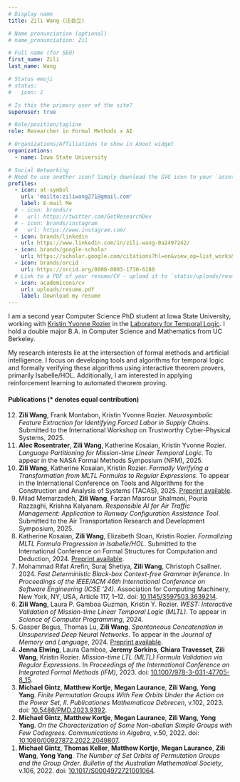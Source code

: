 ```yaml
---
# Display name
title: Zili Wang (汪自立)

# Name pronunciation (optional)
# name_pronunciation: Zil 

# Full name (for SEO)
first_name: Zili
last_name: Wang

# Status emoji
# status: 
#   icon: ℤ

# Is this the primary user of the site?
superuser: true

# Role/position/tagline
role: Researcher in Formal Methods x AI

# Organizations/Affiliations to show in About widget
organizations:
  - name: Iowa State University

# Social Networking
# Need to use another icon? Simply download the SVG icon to your `assets/media/icons/` folder.
profiles:
  - icon: at-symbol
    url: 'mailto:ziliwang271@gmail.com'
    label: E-mail Me
  # - icon: brands/x
  #   url: https://twitter.com/GetResearchDev
  # - icon: brands/instagram
  #   url: https://www.instagram.com/
  - icon: brands/linkedin
    url: https://www.linkedin.com/in/zili-wang-0a2497242/
  - icon: brands/google-scholar
    url: https://scholar.google.com/citations?hl=en&view_op=list_works&gmla=AOv-ny_TxGQa51nNh7UNFpDsb5VXSgjmC3MILT1DPZoLei08mRrccUrAop6O0hNcsQtji_4eZ6awEY3nS9VrZA&user=agoWIhoAAAAJ
  - icon: brands/orcid
    url: https://orcid.org/0000-0003-1730-6180
  # Link to a PDF of your resume/CV - upload it to `static/uploads/resume.pdf`
  - icon: academicons/cv
    url: uploads/resume.pdf
    label: Download my resume
---
```


I am a second year Computer Science PhD student at Iowa State University, working with [Kristin Yvonne Rozier](https://www.aere.iastate.edu/kyrozier/) in the [Laboratory for Temporal Logic](https://laboratory.temporallogic.org/).
I hold a double major B.A. in Computer Science and Mathematics from UC Berkeley.

My research interests lie at the intersection of formal methods and artificial intelligence. I focus on developing tools and algorithms for temporal logic and formally verifying these algorithms using interactive theorem provers, primarily Isabelle/HOL. Additionally, I am interested in applying reinforcement learning to automated theorem proving.

#### Publications (* denotes equal contribution)

<ol reversed>
  <li><strong>Zili Wang</strong>, Frank Montabon, Kristin Yvonne Rozier. <em>Neurosymbolic Feature Extraction for Identifying Forced Labor in Supply Chains</em>. Submitted to the International Workshop on Trustworthy Cyber-Physical Systems, 2025.</li>
  <li><strong>Alec Rosentrater</strong>, <strong>Zili Wang</strong>, Katherine Kosaian, Kristin Yvonne Rozier. <em>Language Partitioning for Mission-time Linear Temporal Logic</em>. To appear in the NASA Formal Methods Symposium (NFM), 2025.</li>
  <li><strong>Zili Wang</strong>, Katherine Kosaian, Kristin Rozier. <em>Formally Verifying a Transformation from MLTL Formulas to Regular Expressions</em>. To appear in the International Conference on Tools and Algorithms for the Construction and Analysis of Systems (TACAS), 2025. <a target="_blank" rel="noopener noreferrer" href="https://arxiv.org/abs/2501.17444">Preprint available</a>.</li>
  <li>Milad Memarzadeh, <strong>Zili Wang</strong>, Farzan Masrour Shalmani, Pouria Razzaghi, Krishna Kalyanam. <em>Responsible AI for Air Traffic Management: Application to Runway Configuration Assistance Tool</em>. Submitted to the Air Transportation Research and Development Symposium, 2025.</li>
  <li>Katherine Kosaian, <strong>Zili Wang</strong>, Elizabeth Sloan, Kristin Rozier. <em>Formalizing MLTL Formula Progression in Isabelle/HOL</em>. Submitted to the International Conference on Formal Structures for Computation and Deduction, 2024. <a target="_blank" rel="noopener noreferrer" href="https://arxiv.org/abs/2410.03465">Preprint available</a>.</li>
  <li>Mohammad Rifat Arefin, Suraj Shetiya, <strong>Zili Wang</strong>, Christoph Csallner. 2024. <em>Fast Deterministic Black-box Context-free Grammar Inference</em>. In <em>Proceedings of the IEEE/ACM 46th International Conference on Software Engineering (ICSE '24)</em>. Association for Computing Machinery, New York, NY, USA, Article 117, 1–12. doi: <a target="_blank" rel="noopener noreferrer" href="https://doi.org/10.1145/3597503.3639214">10.1145/3597503.3639214</a>.</li>
  <li><strong>Zili Wang</strong>, Laura P. Gamboa Guzman, Kristin Y. Rozier. <em>WEST: Interactive Validation of Mission-time Linear Temporal Logic (MLTL)</em>. To appear in <em>Science of Computer Programming</em>, 2024.</li>
  <li>Gasper Begus, Thomas Lu, <strong>Zili Wang</strong>. <em>Spontaneous Concatenation in Unsupervised Deep Neural Networks</em>. To appear in the <em>Journal of Memory and Language</em>, 2024. <a target="_blank" rel="noopener noreferrer" href="https://arxiv.org/abs/2305.01626">Preprint available</a>.</li>
  <li><strong>Jenna Elwing</strong>, Laura Gamboa, <strong>Jeremy Sorkins</strong>, <strong>Chiara Travesset</strong>, <strong>Zili Wang</strong>, Kristin Rozier. <em>Mission-time LTL (MLTL) Formula Validation via Regular Expressions</em>. In <em>Proceedings of the International Conference on Integrated Formal Methods (iFM)</em>, 2023. doi: <a target="_blank" rel="noopener noreferrer" href="https://doi.org/10.1007/978-3-031-47705-8_15">10.1007/978-3-031-47705-8_15</a>.</li>
  <li><strong>Michael Gintz</strong>, <strong>Matthew Kortje</strong>, <strong>Megan Laurance</strong>, <strong>Zili Wang</strong>, <strong>Yong Yang</strong>. <em>Finite Permutation Groups With Few Orbits Under the Action on the Power Set, II</em>. <em>Publicationes Mathematicae Debrecen</em>, v.102, 2023. doi: <a target="_blank" rel="noopener noreferrer" href="https://doi.org/10.5486/PMD.2023.9392">10.5486/PMD.2023.9392</a>.</li>
  <li><strong>Michael Gintz</strong>, <strong>Matthew Kortje</strong>, <strong>Megan Laurance</strong>, <strong>Zili Wang</strong>, <strong>Yong Yang</strong>. <em>On the Characterization of Some Non-abelian Simple Groups with Few Codegrees</em>. <em>Communications in Algebra</em>, v.50, 2022. doi: <a target="_blank" rel="noopener noreferrer" href="https://doi.org/10.1080/00927872.2022.2049807">10.1080/00927872.2022.2049807</a>.</li>
  <li><strong>Michael Gintz</strong>, <strong>Thomas Keller</strong>, <strong>Matthew Kortje</strong>, <strong>Megan Laurance</strong>, <strong>Zili Wang</strong>, <strong>Yong Yang</strong>. <em>The Number of Set Orbits of Permutation Groups and the Group Order</em>. <em>Bulletin of the Australian Mathematical Society</em>, v.106, 2022. doi: <a target="_blank" rel="noopener noreferrer" href="https://doi.org/10.1017/S0004972721001064">10.1017/S0004972721001064</a>.</li>
</ol>
